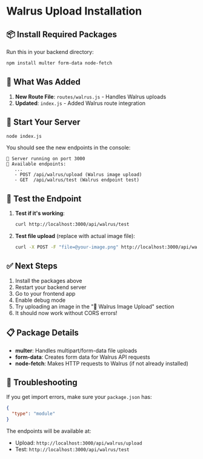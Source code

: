# Walrus Upload Installation

## 📦 Install Required Packages

Run this in your backend directory:

```bash
npm install multer form-data node-fetch
```

## 🔧 What Was Added

1. **New Route File**: `routes/walrus.js` - Handles Walrus uploads
2. **Updated**: `index.js` - Added Walrus route integration

## 🚀 Start Your Server

```bash
node index.js
```

You should see the new endpoints in the console:
```
🚀 Server running on port 3000
📝 Available endpoints:
   ...
   - POST /api/walrus/upload (Walrus image upload)
   - GET  /api/walrus/test (Walrus endpoint test)
```

## 🧪 Test the Endpoint

1. **Test if it's working**:
   ```bash
   curl http://localhost:3000/api/walrus/test
   ```

2. **Test file upload** (replace with actual image file):
   ```bash
   curl -X POST -F "file=@your-image.png" http://localhost:3000/api/walrus/upload
   ```

## ✅ Next Steps

1. Install the packages above
2. Restart your backend server
3. Go to your frontend app
4. Enable debug mode
5. Try uploading an image in the "🐋 Walrus Image Upload" section
6. It should now work without CORS errors!

## 📋 Package Details

- **multer**: Handles multipart/form-data file uploads
- **form-data**: Creates form data for Walrus API requests  
- **node-fetch**: Makes HTTP requests to Walrus (if not already installed)

## 🐛 Troubleshooting

If you get import errors, make sure your `package.json` has:
```json
{
  "type": "module"
}
```

The endpoints will be available at:
- Upload: `http://localhost:3000/api/walrus/upload`
- Test: `http://localhost:3000/api/walrus/test` 